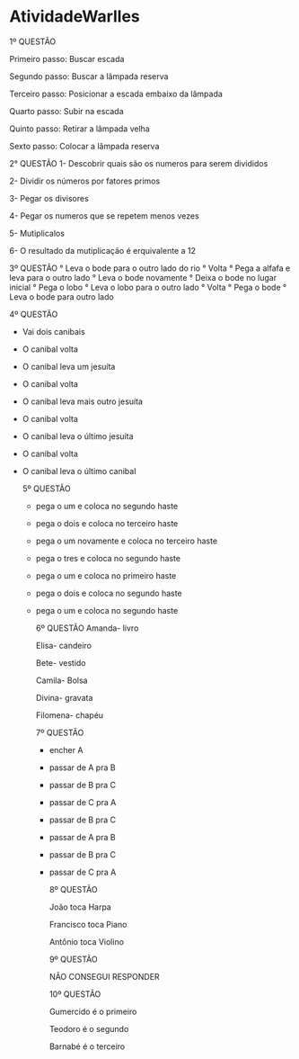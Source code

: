 # AtividadeWarlles

1º QUESTÃO

Primeiro passo: Buscar escada 

Segundo passo: Buscar a lâmpada reserva

Terceiro passo: Posicionar a escada embaixo da lâmpada 

Quarto passo: Subir na escada

Quinto passo: Retirar a lâmpada velha 

Sexto passo: Colocar a lâmpada reserva 

2° QUESTÃO
1- Descobrir quais são os numeros para serem divididos 

2- Dividir os números por fatores primos  

3- Pegar os divisores

4- Pegar os numeros que se repetem menos vezes 

5- Mutiplicalos 

6- O resultado da mutiplicação é erquivalente a 12

3º QUESTÃO
° Leva o bode para o outro lado do rio 
° Volta
° Pega a alfafa e leva para o outro lado 
° Leva o bode novamente 
° Deixa o bode no lugar inicial 
° Pega o lobo 
° Leva o lobo para o outro lado 
° Volta 
° Pega o bode 
° Leva o bode para outro lado 

4º QUESTÃO
- Vai dois canibais
- O canibal volta
- O canibal leva um jesuíta
- O canibal volta
- O canibal leva mais outro jesuíta
- O canibal volta
- O canibal leva o último jesuíta
- O canibal volta
- O canibal leva o último canibal
  
  5º QUESTÃO
  - pega o um e coloca no segundo haste
  - pega o dois e coloca no terceiro haste
  - pega o um novamente e coloca no terceiro haste
  - pega o tres e coloca no segundo haste
  - pega o um e coloca no primeiro haste
  - pega o dois e coloca no segundo haste
  - pega o um e coloca no segundo haste
    
    6º QUESTÃO
    Amanda- livro
    
    Elisa- candeiro
    
    Bete- vestido
    
    Camila- Bolsa
    
    Divina- gravata
    
    Filomena- chapéu
    
     7º QUESTÃO
    - encher A
    - passar de A pra B
    - passar de B pra C
    - passar de C pra A
    - passar de B pra C
    - passar de A pra B
    - passar de B pra C
    - passar de C pra A
      
      8º QUESTÃO
      
      João toca Harpa
      
      Francisco toca Piano
      
      Antônio toca Violino
      
      9º QUESTÃO
      
      NÃO CONSEGUI RESPONDER
      
      10º QUESTÃO
      
      Gumercido é o primeiro
      
      Teodoro é o segundo
      
      Barnabé é o terceiro 
